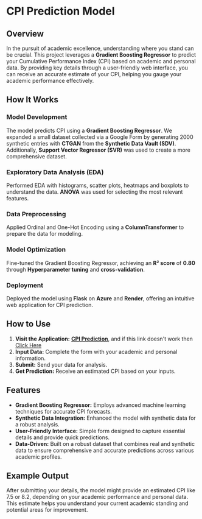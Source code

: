 # CPI Prediction Model

## Overview
In the pursuit of academic excellence, understanding where you stand can be crucial. This project leverages a **Gradient Boosting Regressor** to predict your Cumulative Performance Index (CPI) based on academic and personal data. By providing key details through a user-friendly web interface, you can receive an accurate estimate of your CPI, helping you gauge your academic performance effectively.

## How It Works

### Model Development
The model predicts CPI using a **Gradient Boosting Regressor**. We expanded a small dataset collected via a Google Form by generating 2000 synthetic entries with **CTGAN** from the **Synthetic Data Vault (SDV)**. Additionally, **Support Vector Regressor (SVR)** was used to create a more comprehensive dataset.

### Exploratory Data Analysis (EDA)
Performed EDA with histograms, scatter plots, heatmaps and boxplots to understand the data. **ANOVA** was used for selecting the most relevant features.

### Data Preprocessing
Applied Ordinal and One-Hot Encoding using a **ColumnTransformer** to prepare the data for modeling.

### Model Optimization
Fine-tuned the Gradient Boosting Regressor, achieving an **R² score** of **0.80** through **Hyperparameter tuning** and **cross-validation**.

### Deployment
Deployed the model using **Flask** on **Azure** and **Render**, offering an intuitive web application for CPI prediction.
 

## How to Use

1. **Visit the Application:** [**CPI Prediction**](cpi-predictor-g3brcfdcece8a3g4.southeastasia-01.azurewebsites.net), and if this link doesn't work then [Click Here](https://cpi-predicition-2.onrender.com/)
3. **Input Data:** Complete the form with your academic and personal information.
4. **Submit:** Send your data for analysis.
5. **Get Prediction:** Receive an estimated CPI based on your inputs.

## Features

- **Gradient Boosting Regressor:** Employs advanced machine learning techniques for accurate CPI forecasts.
- **Synthetic Data Integration:** Enhanced the model with synthetic data for a robust analysis.
- **User-Friendly Interface:** Simple form designed to capture essential details and provide quick predictions.
- **Data-Driven:** Built on a robust dataset that combines real and synthetic data to ensure comprehensive and accurate predictions across various academic profiles.

## Example Output
After submitting your details, the model might provide an estimated CPI like 7.5 or 8.2, depending on your academic performance and personal data. This estimate helps you understand your current academic standing and potential areas for improvement.
